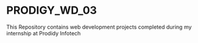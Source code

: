 # PRODIGY_WD_03
This Repository contains web development projects completed during my internship at Prodidy Infotech 
